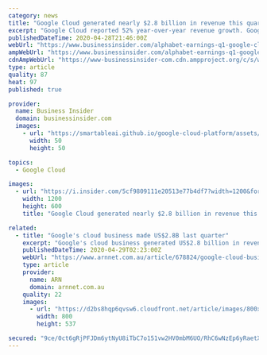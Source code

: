 ```yaml
---
category: news
title: "Google Cloud generated nearly $2.8 billion in revenue this quarter, up 52% from a year ago"
excerpt: "Google Cloud reported 52% year-over-year revenue growth. Google Cloud CEO Thomas Kurian has previously spoken about plans to triple its salesforce."
publishedDateTime: 2020-04-28T21:46:00Z
webUrl: "https://www.businessinsider.com/alphabet-earnings-q1-google-cloud-revenue-2020-4"
ampWebUrl: "https://www.businessinsider.com/alphabet-earnings-q1-google-cloud-revenue-2020-4?amp"
cdnAmpWebUrl: "https://www-businessinsider-com.cdn.ampproject.org/c/s/www.businessinsider.com/alphabet-earnings-q1-google-cloud-revenue-2020-4?amp"
type: article
quality: 87
heat: 97
published: true

provider:
  name: Business Insider
  domain: businessinsider.com
  images:
    - url: "https://smartableai.github.io/google-cloud-platform/assets/images/organizations/businessinsider.com-50x50.jpg"
      width: 50
      height: 50

topics:
  - Google Cloud

images:
  - url: "https://i.insider.com/5cf9809111e20513e77b4df7?width=1200&format=jpeg"
    width: 1200
    height: 600
    title: "Google Cloud generated nearly $2.8 billion in revenue this quarter, up 52% from a year ago"

related:
  - title: "Google's cloud business made US$2.8B last quarter"
    excerpt: "Google's cloud business generated US$2.8 billion in revenue last quarter, up 52 per cent​ from a year ago, according to parent company Alphabet's latest financials."
    publishedDateTime: 2020-04-29T02:23:00Z
    webUrl: "https://www.arnnet.com.au/article/678824/google-cloud-business-made-us-2-8b-last-quarter/"
    type: article
    provider:
      name: ARN
      domain: arnnet.com.au
    quality: 22
    images:
      - url: "https://d2bs8hqp6qvsw6.cloudfront.net/article/images/800x800/dimg/google_cloud_2.jpg"
        width: 800
        height: 537

secured: "9ce/0ct6gRjPFJDm6ytNyU8iTbC7o151vw2HV0mbM6UO/RhC6wNzEp6yRaetXPveu1jHF5L1iJwLhSr534dL9NSbRyC3Jj7gJg+6uCikyMh73zo/uHQaFL0tof4cjhhGe//iQEpdtG9os/4aZcBIxlhOTkmPk+iZl2XHiDPp3xoKeITTMB4eFGGJPkpgYLOS91pFJrJBlEYXLJ/jtqx9fBvhRq7Z8bSsMEzI3loVyonP80uyjMF/pfjI16LpbIiV3UPnou5tyOsNCnfPIWsSVctBkpM+DgEQVIZ1UJGsMlc+bIrY1L4J/1k6Mu3t2qaGFWxqTuARSN2hYhad5kBohUFLtVg5AtI0NgLsLYx0whcGKgzLcIMy3Ld+AozW2hoe7T0L62BlJv4DQbm2JjYcpW1JTlIY4tvXXaXEmQONDeLJ0KfywXD+updvZM7JNtWnlPMhCYeH61BVWNudKKjvyR1GqVs12CUd7iy80arxpyw=;4xLtrFzUGy6HmVWb6udW8A=="
---
```


